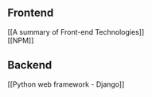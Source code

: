 ## Frontend
[[A summary of Front-end Technologies]]  
[[NPM]]  

## Backend
[[Python web framework - Django]]  
